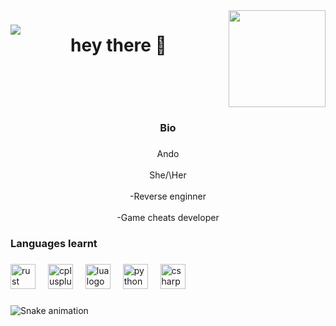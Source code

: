<img align="right" height="155" src="https://i.pinimg.com/originals/6e/5c/2f/6e5c2fd2e5f101c74f20a65f4fe9c396.gif"  />

###

<img align="left" src="https://profile-counter.glitch.me/ando/count.svg?"  />

###

<h1 align="center">hey there 👋</h1>

###

<br clear="both">

<h3 align="center">Bio</h3>

###

<p align="center">Ando<br><br>She/\Her<br><br>-Reverse enginner<br><br>-Game cheats developer</p>

###

<h3 align="left">Languages learnt</h3>

###

<div align="left">
  <img src="https://cdn.jsdelivr.net/gh/devicons/devicon/icons/rust/rust-original.svg" height="40" alt="rust logo"  />
  <img width="12" />
  <img src="https://cdn.jsdelivr.net/gh/devicons/devicon/icons/cplusplus/cplusplus-original.svg" height="40" alt="cplusplus logo"  />
  <img width="12" />
  <img src="https://cdn.jsdelivr.net/gh/devicons/devicon/icons/lua/lua-original.svg" height="40" alt="lua logo"  />
  <img width="12" />
  <img src="https://cdn.jsdelivr.net/gh/devicons/devicon/icons/python/python-original.svg" height="40" alt="python logo"  />
  <img width="12" />
  <img src="https://cdn.jsdelivr.net/gh/devicons/devicon/icons/csharp/csharp-original.svg" height="40" alt="csharp logo"  />
</div>

###

<img src="https://raw.githubusercontent.com/ando/ando/output/snake.svg" alt="Snake animation" />

###

